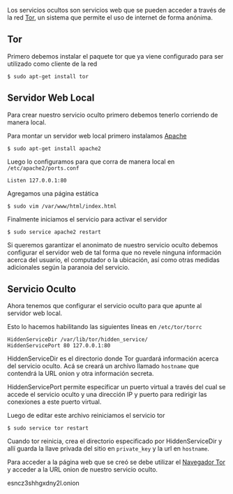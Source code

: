 Los servicios ocultos son servicios web que se pueden acceder a través
de la red [Tor](https://www.torproject.org/), un sistema que permite el
uso de internet de forma anónima.  

## Tor

Primero debemos instalar el paquete tor que ya viene configurado
para ser utilizado como cliente de la red  

    $ sudo apt-get install tor

## Servidor Web Local

Para crear nuestro servicio oculto primero debemos tenerlo corriendo de
manera local.  

Para montar un servidor web local primero instalamos [Apache]()  

    $ sudo apt-get install apache2

Luego lo configuramos para que corra de manera local en
`/etc/apache2/ports.conf`  

    Listen 127.0.0.1:80

Agregamos una página estática  

    $ sudo vim /var/www/html/index.html

Finalmente iniciamos el servicio para activar el servidor  

    $ sudo service apache2 restart

Si queremos garantizar el anonimato de nuestro servicio oculto debemos
configurar el servidor web de tal forma que no revele ninguna
información acerca del usuario, el computador o la ubicación, así como
otras medidas adicionales según la paranoia del servicio.  

## Servicio Oculto

Ahora tenemos que configurar el servicio oculto para que apunte al
servidor web local.  

Esto lo hacemos habilitando las siguientes líneas en `/etc/tor/torrc`  

    HiddenServiceDir /var/lib/tor/hidden_service/
    HiddenServicePort 80 127.0.0.1:80

HiddenServiceDir es el directorio donde Tor guardará información acerca
del servicio oculto. Acá se creará un archivo llamado `hostname` que
contendrá la URL onion y otra información secreta.  

HiddenServicePort permite especificar un puerto virtual a través del
cual se accede el servicio oculto y una dirección IP y puerto para
redirigir las conexiones a este puerto virtual.  

Luego de editar este archivo reiniciamos el servicio tor

    $ sudo service tor restart

Cuando tor reinicia, crea el directorio especificado por
HiddenServiceDir y allí guarda la llave privada del sitio en
`private_key` y la url en `hostname`.  

Para acceder a la página web que se creó se debe utilizar el [Navegador
Tor](https://www.torproject.org/projects/torbrowser.html.en) y acceder a la URL onion de nuestro servicio oculto.  


esncz3shhgxdny2l.onion